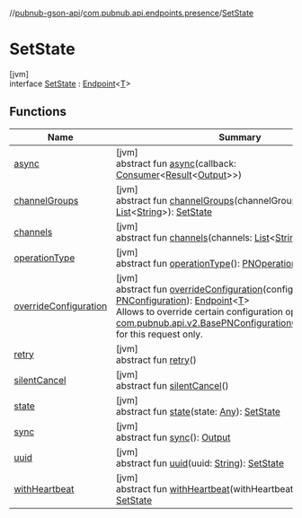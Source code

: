 //[pubnub-gson-api](../../../index.md)/[com.pubnub.api.endpoints.presence](../index.md)/[SetState](index.md)

# SetState

[jvm]\
interface [SetState](index.md) : [Endpoint](../../com.pubnub.api.endpoints/-endpoint/index.md)&lt;[T](../../com.pubnub.api.endpoints/-endpoint/index.md)&gt;

## Functions

| Name | Summary |
|---|---|
| [async](../../com.pubnub.api.endpoints.channel_groups/-list-all-channel-group/index.md#1418965989%2FFunctions%2F126356644) | [jvm]<br>abstract fun [async](../../com.pubnub.api.endpoints.channel_groups/-list-all-channel-group/index.md#1418965989%2FFunctions%2F126356644)(callback: [Consumer](https://docs.oracle.com/javase/8/docs/api/java/util/function/Consumer.html)&lt;[Result](../../../../../pubnub-core/pubnub-core-api/pubnub-core-api/com.pubnub.api.v2.callbacks/-result/index.md)&lt;[Output](../../../../../pubnub-core/pubnub-core-api/com.pubnub.api.endpoints.remoteaction/-remote-action/index.md)&gt;&gt;) |
| [channelGroups](channel-groups.md) | [jvm]<br>abstract fun [channelGroups](channel-groups.md)(channelGroups: [List](https://docs.oracle.com/javase/8/docs/api/java/util/List.html)&lt;[String](https://docs.oracle.com/javase/8/docs/api/java/lang/String.html)&gt;): [SetState](index.md) |
| [channels](channels.md) | [jvm]<br>abstract fun [channels](channels.md)(channels: [List](https://docs.oracle.com/javase/8/docs/api/java/util/List.html)&lt;[String](https://docs.oracle.com/javase/8/docs/api/java/lang/String.html)&gt;): [SetState](index.md) |
| [operationType](../../com.pubnub.api.endpoints.channel_groups/-list-all-channel-group/index.md#1414065386%2FFunctions%2F126356644) | [jvm]<br>abstract fun [operationType](../../com.pubnub.api.endpoints.channel_groups/-list-all-channel-group/index.md#1414065386%2FFunctions%2F126356644)(): [PNOperationType](../../../../../pubnub-core/pubnub-core-api/pubnub-core-api/com.pubnub.api.enums/-p-n-operation-type/index.md) |
| [overrideConfiguration](../../com.pubnub.api.endpoints/-endpoint/override-configuration.md) | [jvm]<br>abstract fun [overrideConfiguration](../../com.pubnub.api.endpoints/-endpoint/override-configuration.md)(configuration: [PNConfiguration](../../com.pubnub.api.v2/-p-n-configuration/index.md)): [Endpoint](../../com.pubnub.api.endpoints/-endpoint/index.md)&lt;[T](../../com.pubnub.api.endpoints/-endpoint/index.md)&gt;<br>Allows to override certain configuration options (see [com.pubnub.api.v2.BasePNConfigurationOverride.Builder](../../../../../pubnub-core/pubnub-core-api/pubnub-core-api/com.pubnub.api.v2/-base-p-n-configuration-override/-builder/index.md)) for this request only. |
| [retry](../../com.pubnub.api.endpoints.channel_groups/-list-all-channel-group/index.md#2020801116%2FFunctions%2F126356644) | [jvm]<br>abstract fun [retry](../../com.pubnub.api.endpoints.channel_groups/-list-all-channel-group/index.md#2020801116%2FFunctions%2F126356644)() |
| [silentCancel](../../com.pubnub.api.endpoints.channel_groups/-list-all-channel-group/index.md#-675955969%2FFunctions%2F126356644) | [jvm]<br>abstract fun [silentCancel](../../com.pubnub.api.endpoints.channel_groups/-list-all-channel-group/index.md#-675955969%2FFunctions%2F126356644)() |
| [state](state.md) | [jvm]<br>abstract fun [state](state.md)(state: [Any](https://kotlinlang.org/api/latest/jvm/stdlib/kotlin/-any/index.html)): [SetState](index.md) |
| [sync](../../com.pubnub.api.endpoints.channel_groups/-list-all-channel-group/index.md#40193115%2FFunctions%2F126356644) | [jvm]<br>abstract fun [sync](../../com.pubnub.api.endpoints.channel_groups/-list-all-channel-group/index.md#40193115%2FFunctions%2F126356644)(): [Output](../../../../../pubnub-core/pubnub-core-api/com.pubnub.api.endpoints.remoteaction/-remote-action/index.md) |
| [uuid](uuid.md) | [jvm]<br>abstract fun [uuid](uuid.md)(uuid: [String](https://docs.oracle.com/javase/8/docs/api/java/lang/String.html)): [SetState](index.md) |
| [withHeartbeat](with-heartbeat.md) | [jvm]<br>abstract fun [withHeartbeat](with-heartbeat.md)(withHeartbeat: [Boolean](https://kotlinlang.org/api/latest/jvm/stdlib/kotlin/-boolean/index.html)): [SetState](index.md) |
